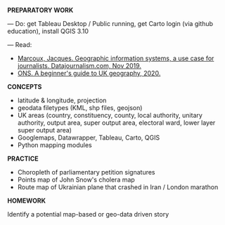 **PREPARATORY WORK**

— Do: get Tableau Desktop / Public running, get Carto login (via github education), install QGIS 3.10

— Read:
- [Marcoux, Jacques. Geographic information systems, a use case for journalists. Datajournalism.com, Nov 2019.](https://datajournalism.com/read/longreads/geographic-information-systems-a-use-case-for-journalists)
- [ONS. A beginner's guide to UK geography, 2020.](https://www.arcgis.com/sharing/rest/content/items/86ebfbad61c941bebbc7edbf2b985efe/data)

**CONCEPTS**

- latitude & longitude, projection
- geodata filetypes (KML, shp files, geojson)
- UK areas (country, constituency, county, local authority, unitary authority, output area, super output area, electoral ward, lower layer super output area)
- Googlemaps, Datawrapper, Tableau, Carto, QGIS
- Python mapping modules

**PRACTICE**

- Choropleth of parliamentary petition signatures
- Points map of John Snow's cholera map
- Route map of Ukrainian plane that crashed in Iran / London marathon

**HOMEWORK**

Identify a potential map-based or geo-data driven story
